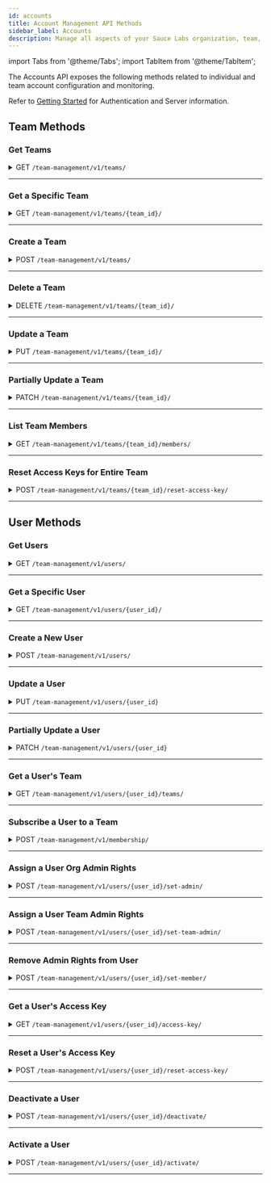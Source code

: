 ```yaml
---
id: accounts
title: Account Management API Methods
sidebar_label: Accounts
description: Manage all aspects of your Sauce Labs organization, team, and member accounts.
---
```


import Tabs from '@theme/Tabs';
import TabItem from '@theme/TabItem';

The Accounts API exposes the following methods related to individual and team account configuration and monitoring.

Refer to [Getting Started](/dev/api) for Authentication and Server information.

## Team Methods

### Get Teams

<details><summary><span className="api get">GET</span> <code>/team-management/v1/teams/</code></summary>
<p/>

Returns a team count and an array of all teams in the organization of the requesting account.

#### Parameters

<table id="table-api">
  <tbody>
    <tr>
     <td><code>name</code></td>
     <td><p><small>| QUERY | OPTIONAL | STRING |</small></p><p>Returns the set of teams that begin with the specified name value. For example, <code>name=sauce</code> would return all teams in the organization with names beginning with "sauce".</p></td>
    </tr>
  </tbody>
</table>

<Tabs
groupId="dc-url"
defaultValue="us"
values={[
{label: 'United States', value: 'us'},
{label: 'Europe', value: 'eu'},
]}>

<TabItem value="us">

```jsx title="cURL with jq Example"
curl -u "$SAUCE_USERNAME:$SAUCE_ACCESS_KEY" --location \
--request GET 'https://api.us-west-1.saucelabs.com/team-management/v1/teams' \
--header 'Content-Type: application/json' \
--data-raw '' | jq
```

</TabItem>

<TabItem value="eu">

```jsx title="Sample Request"
curl --location --request GET 'https://api.eu-central-1.saucelabs.com/team-management/v1/teams?name=sauce' \
--header 'Content-Type: application/json' \
--header 'Authorization: Basic $SAUCE_USERNAME:$SAUCE_ACCESS_KEY' \
--data-raw ''
```

</TabItem>
</Tabs>

#### Responses

<table id="table-api">
<tbody>
  <tr>
    <td><code>200</code></td>
    <td colSpan='2'>Success. Team info returned.</td>
  </tr>
</tbody>
<tbody>
  <tr>
    <td><code>404</code></td>
    <td colSpan='2'>Not found.</td>
  </tr>
</tbody>
</table>

```jsx title="Sample Response"
{
    "links": {...},
    "count": 1,
    "results": [
        {
            "id": "**************",
            "name": "Sauce-Docs",
            "settings": {
                "virtual_machines": 25,
                "real_devices": 0,
                "live_only": false
            },
            "group": {...},
            "is_default": false,
            "org_uuid": "**************",
            "user_count": 1
        }
    ]
}
```
</details>

---

### Get a Specific Team

<details><summary><span className="api get">GET</span> <code>/team-management/v1/teams/&#123;team_id&#125;/</code></summary>
<p/>

Returns the full profile of the specified team.

#### Parameters

<table id="table-api">
  <tbody>
    <tr>
     <td><code>id</code></td>
     <td><p><small>| PATH | REQUIRED | STRING |</small></p><p>The unique identifier of the team. You can look up the IDs of teams in your organization using the <a href="#get-teams">Get Teams</a> endpoint.</p></td>
    </tr>
  </tbody>
</table>


<Tabs
groupId="dc-url"
defaultValue="us"
values={[
{label: 'United States', value: 'us'},
{label: 'Europe', value: 'eu'},
]}>

<TabItem value="us">

```jsx title="Sample Request"
curl --location --request GET 'https://api.us-west-1.saucelabs.com/team-management/v1/teams/80d69d16ebdb4c018cc9d81ea911761a' \
--header 'Content-Type: application/json' \
--header 'Authorization: Basic $SAUCE_USERNAME:$SAUCE_ACCESS_KEY' \
```

</TabItem>

<TabItem value="eu">

```jsx title="Sample Request"
curl --location --request GET 'https://api.eu-central-1.saucelabs.com/team-management/v1/teams/80d69d16ebdb4c018cc9d81ea911761a' \
--header 'Content-Type: application/json' \
--header 'Authorization: Basic $SAUCE_USERNAME:$SAUCE_ACCESS_KEY' \
```

</TabItem>
</Tabs>

#### Responses

<table id="table-api">
<tbody>
  <tr>
    <td><code>200</code></td>
    <td colSpan='2'>Success. Team info returned.</td>
  </tr>
</tbody>
<tbody>
  <tr>
    <td><code>404</code></td>
    <td colSpan='2'>Not found.</td>
  </tr>
</tbody>
</table>

```jsx title="Sample Response"
{
    "id": "80d69d16ebdb4c018cc9d81ea911761a",
    "name": "Sauce-Docs",
    "organization": {
        "id": "**********",
        "name": "SLTC",
        "created_at": "2020-10-05T16:21:01.513495Z",
        "updated_at": "2020-11-09T23:46:47.752572Z",
        "total_vm_concurrency": 46,
        "settings": {...}
    },
    "group": {...},
    "created_at": "2020-12-30T17:09:12.473388Z",
    "updated_at": "2020-12-30T17:09:12.473415Z",
    "settings": {
        "virtual_machines": 25,
        "real_devices": 0,
        "live_only": false
    },
    "description": "Tech Content API Testing",
    "is_default": false,
    "links": {...}
}
```
</details>

---

### Create a Team

<details><summary><span className="api post">POST</span> <code>/team-management/v1/teams/</code></summary>
<p/>

Creates a new team under the organization of the requesting account.

#### Parameters

<table id="table-api">
  <tbody>
    <tr>
     <td><code>name</code></td>
     <td><p><small>| BODY | REQUIRED | STRING |</small></p><p>A name for the new team.</p></td>
    </tr>
  </tbody>
  <tbody>
    <tr>
     <td><code>organization</code></td>
     <td><p><small>| BODY | REQUIRED | STRING |</small></p><p>The unique ID of the organization under which the team is created. You can look up your organization ID using the [Get Teams(#get-teams)] endpoint.</p></td>
    </tr>
  </tbody>
  <tbody>
    <tr>
     <td><code>settings</code></td>
     <td><p><small>| BODY | REQUIRED | OBJECT |</small></p><p>The settings object specifies the concurrency allocations for the team within the organization. The available attributes are:
     <ul>
      <li><code>virtual_machines</code> - <small>INTEGER</small></li>
      <li><code>real_devices</code> - <small>INTEGER</small></li>
      <li><code>live_only</code> - <small>BOOLEAN</small> Defaults to <code>false</code>.</li>
    </ul>
    </p><p>The <code>settings</code> parameter is required, but you only need to include the applicable concurrency attribute(s) for the team.</p></td>
    </tr>
  </tbody>
  <tbody>
    <tr>
     <td><code>description</code></td>
     <td><p><small>| BODY | OPTIONAL | STRING |</small></p><p>A description to distinguish the team within the organization.</p></td>
    </tr>
  </tbody>
</table>

<Tabs
groupId="dc-url"
defaultValue="us"
values={[
{label: 'United States', value: 'us'},
{label: 'Europe', value: 'eu'},
]}>

<TabItem value="us">

```jsx title="cURL with jq Example"
curl -u "$SAUCE_USERNAME:$SAUCE_ACCESS_KEY" \
--location --request POST \
'https://api.us-west-1.saucelabs.com/team-management/v1/teams/' \
--header 'Content-Type: application/json' \
--data-raw '{
    "name": "A-Team",
    "settings": {
        "virtual_machines": "10"
    },
    "organization": "<org-id>",
    "description": "I love it when a plan comes together..."
}' | jq
```

</TabItem>
<TabItem value="eu">

```jsx title="Sample Request"
curl --location --request POST 'https://api.eu-central-1.saucelabs.com/team-management/v1/teams/' \
--header 'Content-Type: application/json' \
--header 'Authorization: Basic $SAUCE_USERNAME:$SAUCE_ACCESS_KEY' \
--data-raw '{
    "name": "A-Team",
    "settings": {
        "virtual_machines": "10"
    },
    "organization": "*********",
    "description": "Docs QA Team"
}
```

</TabItem>
</Tabs>

#### Responses

<table id="table-api">
<tbody>
  <tr>
    <td><code>201</code></td>
    <td colSpan='2'>Success. Team created.</td>
  </tr>
</tbody>
<tbody>
  <tr>
    <td><code>400</code></td>
    <td colSpan='2'>Bad request.</td>
  </tr>
</tbody>
</table>

```jsx title="Sample Response"
{
    "id": "9d3460738c28491a81d7ea16704a9edd",
    "name": "A-Team",
    "organization": {...}
    },
    "group": {...},
    "created_at": "2021-04-02T17:52:42.578095Z",
    "updated_at": "2021-04-02T17:52:42.578126Z",
    "settings": {
        "virtual_machines": 10,
        "real_devices": 0,
        "live_only": false
    },
    "description": "Docs QA Team",
    "is_default": false,
    "links": {...}
}
```
</details>

---

### Delete a Team

<details><summary><span className="api delete">DELETE</span> <code>/team-management/v1/teams/&#123;team_id&#125;/</code></summary>
<p/>

Deletes the specified team from the organization of the requesting account.

#### Parameters

<table id="table-api">
  <tbody>
    <tr>
     <td><code>team_id</code></td>
     <td><p><small>| PATH | REQUIRED | STRING |</small></p><p>The unique identifier of the team. You can look up the IDs of teams in your organization using the <a href="#get-teams">Get Teams</a> endpoint.</p></td>
    </tr>
  </tbody>
</table>

<Tabs
groupId="dc-url"
defaultValue="us"
values={[
{label: 'United States', value: 'us'},
{label: 'Europe', value: 'eu'},
]}>

<TabItem value="us">

```jsx title="Sample Request"
curl --location --request DELETE 'https://api.us-west-1.saucelabs.com/team-management/v1/teams/06a3981af2a643208847dfd8b7f32bce/' \
--header 'Content-Type: application/json' \
--header 'Authorization: Basic $SAUCE_USERNAME:$SAUCE_ACCESS_KEY' \
--data-raw ''
```

</TabItem>
<TabItem value="eu">

```jsx title="Sample Request"
curl --location --request DELETE 'https://api.eu-central-1.saucelabs.com/team-management/v1/teams/06a3981af2a643208847dfd8b7f32bce/' \
--header 'Content-Type: application/json' \
--header 'Authorization: Basic $SAUCE_USERNAME:$SAUCE_ACCESS_KEY' \
--data-raw ''
```

</TabItem>
</Tabs>

#### Responses

<table id="table-api">
<tbody>
  <tr>
    <td><code>204</code></td>
    <td colSpan='2'>Success. No content returned.</td>
  </tr>
</tbody>
<tbody>
  <tr>
    <td><code>404</code></td>
    <td colSpan='2'>Not found.</td>
  </tr>
</tbody>
</table>

</details>

---

### Update a Team

<details><summary><span className="api put">PUT</span> <code>/team-management/v1/teams/&#123;team_id&#125;/</code></summary>
<p/>

Replaces all values of the specified team with the new set of parameters passed in the request. To update only certain parameters, see [Partially Update Team](#partially-update-a-team).

#### Parameters

<table id="table-api">
  <tbody>
    <tr>
     <td><code>team_id</code></td>
     <td><p><small>| PATH | REQUIRED | STRING |</small></p><p>The unique identifier of the team. You can look up the IDs of teams in your organization using the <a href="#get-teams">Get Teams</a> endpoint.</p></td>
    </tr>
  </tbody>
  <tbody>
    <tr>
     <td><code>name</code></td>
     <td><p><small>| BODY | REQUIRED | STRING |</small></p><p>The name of the team as it will be after the update. Pass the current value to keep the name unchanged.</p></td>
    </tr>
  </tbody>
  <tbody>
    <tr>
     <td><code>settings</code></td>
     <td><p><small>| BODY | REQUIRED | OBJECT |</small></p><p>The updated concurrency allocations for the team. The available attributes are:
      <ul>
        <li><code>virtual_machines</code> - <small>INTEGER</small></li>
        <li><code>real_devices</code> - <small>INTEGER</small></li>
        <li><code>live_only</code> - <small>BOOLEAN</small> Defaults to <code>false</code>.</li>
      </ul>
      </p><p>The <code>settings</code> parameter is required, but you only need to include the applicable concurrency attribute(s) for the team.</p></td>
    </tr>
  </tbody>
  <tbody>
    <tr>
     <td><code>description</code></td>
     <td><p><small>| BODY | OPTIONAL | STRING |</small></p><p>A description to distinguish the team within the organization. If the previous team definition included a description, omitting the parameter in the update will delete it from the team record.</p></td>
    </tr>
  </tbody>
</table>


<Tabs
groupId="dc-url"
defaultValue="us"
values={[
{label: 'United States', value: 'us'},
{label: 'Europe', value: 'eu'},
]}>

<TabItem value="us">

```jsx title="Sample Request"
curl --location --request PUT 'https://api.us-west-1.saucelabs.com/team-management/v1/teams/' \
--header 'Content-Type: application/json' \
--header 'Authorization: Basic $SAUCE_USERNAME:$SAUCE_ACCESS_KEY' \
--data-raw '{
    "name": "Doc-Team",
    "settings": {
        "virtual_machines": "10"
    },
    "description": "Docs Team"
}
```

</TabItem>
<TabItem value="eu">

```jsx title="Sample Request"
curl --location --request PUT 'https://api.eu-central-1.saucelabs.com/team-management/v1/teams/' \
--header 'Content-Type: application/json' \
--header 'Authorization: Basic $SAUCE_USERNAME:$SAUCE_ACCESS_KEY' \
--data-raw '{
    "name": "Doc-Team",
    "settings": {
        "virtual_machines": "10"
    },
    "description": "Docs Team"
}
```

</TabItem>
</Tabs>

#### Responses

<table id="table-api">
<tbody>
  <tr>
    <td><code>201</code></td>
    <td colSpan='2'>Success. Team updated.</td>
  </tr>
</tbody>
<tbody>
  <tr>
    <td><code>400</code></td>
    <td colSpan='2'>Bad request.</td>
  </tr>
</tbody>
<tbody>
  <tr>
    <td><code>404</code></td>
    <td colSpan='2'>Not found.</td>
  </tr>
</tbody>
</table>

```jsx title="Sample Response" {3,10,14}
{
    "id": "b3de7078b79841b59d2e54127269afe3",
    "name": "Doc-Team",
    "organization": {...}
    },
    "group": {...},
    "created_at": "2020-10-05T17:13:56.580592Z",
    "updated_at": "2021-04-05T13:49:22.107825Z",
    "settings": {
        "virtual_machines": 10,
        "real_devices": 0,
        "live_only": true
    },
    "description": "Docs Team",
    "is_default": false,
    "links": {...}
}
```
</details>

---

### Partially Update a Team

<details><summary><span className="api patch">PATCH</span> <code>/team-management/v1/teams/&#123;team_id&#125;/</code></summary>
<p/>

Updates one or more individual editable parameters (such as the concurrency allocation) of the specified team without requiring a full profile update.

#### Parameters

<table id="table-api">
  <tbody>
    <tr>
     <td><code>team_id</code></td>
     <td><p><small>| PATH | REQUIRED | STRING |</small></p><p>The unique identifier of the team. You can look up the ID of teams in your organization using the <a href="#get-teams">Get Teams</a> endpoint.</p></td>
    </tr>
  </tbody>
  <tbody>
    <tr>
     <td><code>name</code></td>
     <td><p><small>| BODY | OPTIONAL | STRING |</small></p><p>An updated name for the team.</p></td>
    </tr>
  </tbody>
  <tbody>
    <tr>
      <td><code>settings</code></td>
      <td><p><small>| BODY | OPTIONAL | OBJECT |</small></p><p>The updated concurrency allocations for the team. The available attributes are:
        <ul>
          <li><code>virtual_machines</code> - <small>INTEGER</small></li>
          <li><code>real_devices</code> - <small>INTEGER</small></li>
          <li><code>live_only</code> - <small>BOOLEAN</small> Defaults to <code>false</code>.</li>
        </ul></p>
      </td>
    </tr>
  </tbody>
  <tbody>
    <tr>
     <td><code>description</code></td>
     <td><p><small>| BODY | OPTIONAL | STRING |</small></p><p>An updated description.</p></td>
    </tr>
  </tbody>
</table>

<Tabs
groupId="dc-url"
defaultValue="us"
values={[
{label: 'United States', value: 'us'},
{label: 'Europe', value: 'eu'},
]}>

<TabItem value="us">

```jsx title="Sample Request"
curl --location --request PATCH 'https://api.us-west-1.saucelabs.com/team-management/v1/teams/' \
--header 'Content-Type: application/json' \
--header 'Authorization: Basic $SAUCE_USERNAME:$SAUCE_ACCESS_KEY' \
--data-raw '{
    "settings": {
        "virtual_machines": "25"
    }
}
```

</TabItem>

<TabItem value="eu">

```jsx title="Sample Request"
curl --location --request PATCH 'https://api.eu-central-1.saucelabs.com/team-management/v1/teams/' \
--header 'Content-Type: application/json' \
--header 'Authorization: Basic $SAUCE_USERNAME:$SAUCE_ACCESS_KEY' \
--data-raw '{
    "settings": {
        "virtual_machines": "25"
    }
}
```

</TabItem>
</Tabs>


#### Responses

<table id="table-api">
<tbody>
  <tr>
    <td><code>200</code></td>
    <td colSpan='2'>Success. Team updated.</td>
  </tr>
</tbody>
<tbody>
  <tr>
    <td><code>400</code></td>
    <td colSpan='2'>Bad request.</td>
  </tr>
</tbody>
<tbody>
  <tr>
    <td><code>404</code></td>
    <td colSpan='2'>Not found.</td>
  </tr>
</tbody>
</table>

```jsx {9} title="Sample Response"
{
    "id": "b3de7078b79841b59d2e54127269afe3",
    "name": "Doc-Team",
    "organization": {...},
    "group": {...},
    "created_at": "2020-10-05T17:13:56.580592Z",
    "updated_at": "2021-04-05T13:49:22.107825Z",
    "settings": {
        "virtual_machines": 25,
        "real_devices": 0,
        "live_only": true
    },
    "description": "Docs Team",
    "is_default": false,
    "links": {...}
}
```
</details>

---

### List Team Members

<details><summary><span className="api get">GET</span> <code>/team-management/v1/teams/&#123;team_id&#125;/members/</code></summary>
<p/>

Returns the number of members in the specified team and lists each member.

#### Parameters

<table id="table-api">
  <tbody>
    <tr>
     <td><code>team_id</code></td>
     <td><p><small>| PATH | REQUIRED | STRING |</small></p><p>Identifies the team for which you are requesting the list of members.</p></td>
    </tr>
  </tbody>
</table>

<Tabs
groupId="dc-url"
defaultValue="us"
values={[
{label: 'United States', value: 'us'},
{label: 'Europe', value: 'eu'},
]}>

<TabItem value="us">

```jsx title="Sample Request"
curl --location --request GET 'https://api.us-west-1.saucelabs.com/team-management/v1/teams/b3de7078b79841b59d2e54127269afe3/members' \
--header 'Content-Type: application/json' \
--header 'Authorization: Basic $SAUCE_USERNAME:$SAUCE_ACCESS_KEY' \
--data-raw ''
```

</TabItem>
<TabItem value="eu">

```jsx title="Sample Request"
curl --location --request GET 'https://api.eu-central-1.saucelabs.com/team-management/v1/teams/b3de7078b79841b59d2e54127269afe3/members' \
--header 'Content-Type: application/json' \
--header 'Authorization: Basic $SAUCE_USERNAME:$SAUCE_ACCESS_KEY' \
--data-raw ''
```

</TabItem>
</Tabs>

#### Responses

<table id="table-api">
<tbody>
  <tr>
    <td><code>200</code></td>
    <td colSpan='2'>Success. Team info returned.</td>
  </tr>
</tbody>
<tbody>
  <tr>
    <td><code>404</code></td>
    <td colSpan='2'>Not found.</td>
  </tr>
</tbody>
</table>

```jsx title="Sample Response"
{
    "links": {...},
    "count": 0,
    "results": []
}
```
</details>

---

### Reset Access Keys for Entire Team

<details><summary><span className="api post">POST</span> <code>/team-management/v1/teams/&#123;team_id&#125;/reset-access-key/</code></summary>
<p/>

Globally regenerates new access key values for every member of the specified team.

:::warning
Regenerating an access key invalidates the previous value and any tests containing the prior value will fail, so make sure you edit any tests and credential environment variables with the new value.
:::

#### Parameters

<table id="table-api">
  <tbody>
    <tr>
     <td><code>team_id</code></td>
     <td><p><small>| PATH | REQUIRED | STRING |</small></p><p>Identifies the team for which you are resetting member access keys.</p></td>
    </tr>
  </tbody>
</table>

<Tabs
groupId="dc-url"
defaultValue="us"
values={[
{label: 'United States', value: 'us'},
{label: 'Europe', value: 'eu'},
]}>

<TabItem value="us">

```jsx title="Sample Request"
curl --location --request POST 'https://api.us-west-1.saucelabs.com/team-management/v1/teams/b3de7078b79841b59d2e54127269afe3/reset-access-key' \
--header 'Content-Type: application/json' \
--header 'Authorization: Basic $SAUCE_USERNAME:$SAUCE_ACCESS_KEY' \
--data-raw ''
```

</TabItem>
<TabItem value="eu">

```jsx title="Sample Request"
curl --location --request POST 'https://api.eu-central-1.saucelabs.com/team-management/v1/teams/b3de7078b79841b59d2e54127269afe3/reset-access-key' \
--header 'Content-Type: application/json' \
--header 'Authorization: Basic $SAUCE_USERNAME:$SAUCE_ACCESS_KEY' \
--data-raw ''
```

</TabItem>
</Tabs>

#### Responses

<table id="table-api">
<tbody>
  <tr>
    <td><code>200</code></td>
    <td colSpan='2'>Success. All access keys reset.</td>
  </tr>
</tbody>
<tbody>
  <tr>
    <td><code>404</code></td>
    <td colSpan='2'>Not found.</td>
  </tr>
</tbody>
</table>

```jsx title="Sample Response"
[]
```
</details>

---

## User Methods

### Get Users

<details><summary><span className="api get">GET</span> <code>/team-management/v1/users/</code></summary>
<p/>

Returns a count total and array of of all users in the organization of the requesting account.

#### Parameters

<table id="table-api">
  <tbody>
    <tr>
     <td><code>username</code></td>
     <td><p><small>| QUERY | OPTIONAL | STRING |</small></p><p>Limits the results to usernames that begin with the specified value. For example, <code>username=an</code> would return all users in the organization with usernames beginning with "an".</p></td>
    </tr>
  </tbody>
  <tbody>
    <tr>
     <td><code>teams</code></td>
     <td><p><small>| QUERY | OPTIONAL | STRING |</small></p><p>Limit results to users who belong to the specified team_ids. Specify multiple teams as comma-separated values.</p></td>
    </tr>
  </tbody>
  <tbody>
    <tr>
     <td><code>team-name</code></td>
     <td><p><small>| QUERY | OPTIONAL | STRING |</small></p><p>Limit results to users who belong to the specified team names. Specify multiple teams as comma-separated values.</p></td>
    </tr>
  </tbody>
  <tbody>
    <tr>
     <td><code>roles</code></td>
     <td><p><small>| QUERY | OPTIONAL | INTEGER |</small></p><p>Limit results to users who are assigned certain roles. Valid values are:
       <ul>
         <li><code>1</code> - Organaization Admin</li>
         <li><code>4</code> - Team Admin</li>
         <li><code>3</code> - Member</li>
       </ul></p><p>Specify multiple roles as comma-separated values.</p></td>
    </tr>
  </tbody>
  <tbody>
    <tr>
     <td><code>phrase</code></td>
     <td><p><small>| QUERY | OPTIONAL | STRING |</small></p><p>Limit results to users whose first name, last name, or email address begins with the specified value.</p></td>
    </tr>
  </tbody>
  <tbody>
    <tr>
     <td><code>status</code></td>
     <td><p><small>| QUERY | OPTIONAL | STRING |</small></p><p>Limit results to users of the specifid status. Valid values are:
       <ul>
         <li><code>active</code></li>
         <li><code>pending</code></li>
         <li><code>inactive</code></li>
       </ul></p></td>
    </tr>
  </tbody>
  <tbody>
    <tr>
     <td><code>limit</code></td>
     <td><p><small>| QUERY | OPTIONAL | INTEGER MAX=100 |</small></p><p>Limit results to a maximum number per page. Default value is <code>20</code>.</p></td>
    </tr>
  </tbody>
  <tbody>
    <tr>
     <td><code>offset</code></td>
     <td><p><small>| QUERY | OPTIONAL | INTEGER |</small></p><p>The starting record number from which to return results.</p></td>
    </tr>
  </tbody>
</table>

<Tabs
groupId="dc-url"
defaultValue="us"
values={[
{label: 'United States', value: 'us'},
{label: 'Europe', value: 'eu'},
]}>

<TabItem value="us">

```jsx title="Sample Request"
curl --location --request GET 'https://api.us-west-1.saucelabs.com/team-management/v1/users?roles=3&limit=30' \
--header 'Content-Type: application/json' \
--header 'Authorization: Basic *******************' \
--data-raw ''
```

</TabItem>
<TabItem value="eu">

```jsx title="Sample Request"
curl --location --request GET 'https://api.eu-central-1.saucelabs.com/team-management/v1/users?roles=3&limit=30' \
--header 'Content-Type: application/json' \
--header 'Authorization: Basic *******************' \
--data-raw ''
```

</TabItem>
</Tabs>

#### Responses

<table id="table-api">
<tbody>
  <tr>
    <td><code>200</code></td>
    <td colSpan='2'>Success. Team info returned.</td>
  </tr>
</tbody>
<tbody>
  <tr>
    <td><code>404</code></td>
    <td colSpan='2'>Not found.</td>
  </tr>
</tbody>
</table>

```jsx title="Sample Response"
{
    "links": {...},
    "count": 1,
    "results": [
        {
            "id": "80d69d16ebdb4c018cc9d81ea911761a",
            "name": "Sauce-Docs",
            "settings": {...},
            "group": {...},
            "is_default": false,
            "org_uuid": "******************",
            "user_count": 1
        }
    ]
}
```
</details>

---

### Get a Specific User

<details><summary><span className="api get">GET</span> <code>/team-management/v1/users/&#123;user_id&#125;/</code></summary>
<p/>

Returns the full profile of the specified user.

#### Parameters

<table id="table-api">
  <tbody>
    <tr>
     <td><code>user_id</code></td>
     <td><p><small>| PATH | REQUIRED | STRING |</small></p><p>The user's unique identifier. You can look up the IDs of users in your organization using the <a href="#get-users">Get Users</a> endpoint.</p></td>
    </tr>
  </tbody>
</table>

<Tabs
groupId="dc-url"
defaultValue="us"
values={[
{label: 'United States', value: 'us'},
{label: 'Europe', value: 'eu'},
]}>

<TabItem value="us">

```jsx title="Sample Request"
curl --location --request GET 'https://api.us-west-1.saucelabs.com/team-management/v1/users/e5be7513ba224f6f9463c209cb4c5d83' \
--header 'Content-Type: application/json' \
--header 'Authorization: Basic $SAUCE_USERNAME:$SAUCE_ACCESS_KEY' \
```

</TabItem>
<TabItem value="eu">

```jsx title="Sample Request"
curl --location --request GET 'https://api.eu-central-1.saucelabs.com/team-management/v1/users/e5be7513ba224f6f9463c209cb4c5d83' \
--header 'Content-Type: application/json' \
--header 'Authorization: Basic $SAUCE_USERNAME:$SAUCE_ACCESS_KEY' \
```

</TabItem>
</Tabs>

#### Responses

<table id="table-api">
<tbody>
  <tr>
    <td><code>200</code></td>
    <td colSpan='2'>Success. Team info returned.</td>
  </tr>
</tbody>
<tbody>
  <tr>
    <td><code>404</code></td>
    <td colSpan='2'>Not found.</td>
  </tr>
</tbody>
</table>

```jsx title="Sample Response"
{
    "id": "e5be7513ba224f6f9463c209cb4c5d83",
    "username": "jim.smith",
    "email": "jsmith@saucelabs.com",
    "first_name": "Jim",
    "last_name": "Smith",
    "is_active": true,
    "created_at": "2020-10-05T16:21:06.021260Z",
    "updated_at": "2020-12-30T17:28:35.969274Z",
    "teams": [...],
    "roles": [...],
    "is_staff": true,
    "is_superuser": false,
    "user_type": "admin",
    "groups": [],
    "organization": {...},
    "is_organization_admin": true,
    "is_team_admin": false
}
```
</details>

---

### Create a New User

<details><summary><span className="api post">POST</span> <code>/team-management/v1/users/</code></summary>
<p/>

Creates a new user in the Sauce Labs platform.

#### Parameters

<table id="table-api">
  <tbody>
    <tr>
     <td><code>first_name</code></td>
     <td><p><small>| BODY | REQUIRED | STRING |</small></p><p>The new user's first name.</p></td>
    </tr>
  </tbody>
  <tbody>
    <tr>
     <td><code>last_name</code></td>
     <td><p><small>| BODY | REQUIRED | STRING |</small></p><p>The new user's last name.</p></td>
    </tr>
  </tbody>
  <tbody>
    <tr>
     <td><code>email</code></td>
     <td><p><small>| BODY | REQUIRED | STRING |</small></p><p>The user's contact email address.</p></td>
    </tr>
  </tbody>
  <tbody>
    <tr>
     <td><code>username</code></td>
     <td><p><small>| BODY | REQUIRED | STRING |</small></p><p>A login username for the new user.</p></td>
    </tr>
  </tbody>
  <tbody>
    <tr>
      <td><code>password</code></td>
      <td><p><small>| BODY | REQUIRED | STRING |</small></p><p>A login password for the new user. The password requirements are: </p><p>
      <ul>
        <li>1 lowercase letter</li>
        <li>1 uppercase letter</li>
        <li>1 digit</li>
        <li>1 special character</li>
        <li>8 characters minimum</li>
        <li>No blank spaces</li>
      </ul></p></td>
    </tr>
  </tbody>
  <tbody>
    <tr>
     <td><code>organization</code></td>
     <td><p><small>| BODY | REQUIRED | STRING |</small></p><p>The identifier of the organization to create the user's account. You can look up organization IDs by calling <code>GET https://api.saucelabs.com/v1/organizations</code></p></td>
    </tr>
  </tbody>
  <tbody>
    <tr>
     <td><code>role</code></td>
     <td><p><small>| BODY | REQUIRED | INTEGER |</small></p><p>Tnew user's permission role. Valid values are:
       <ul>
         <li><code>1</code> - Organaization Admin</li>
         <li><code>4</code> - Team Admin</li>
         <li><code>3</code> - Member</li>
       </ul></p></td>
    </tr>
  </tbody>
  <tbody>
    <tr>
     <td><code>team</code></td>
     <td><p><small>| BODY | OPTIONAL | STRING |</small></p><p>The identifier of the team of which the new user is a member. You can look up team IDs using the <a href="#get-teams">Get Teams</a> endpoint.</p></td>
    </tr>
  </tbody>
</table>


<Tabs
groupId="dc-url"
defaultValue="us"
values={[
{label: 'United States', value: 'us'},
{label: 'Europe', value: 'eu'},
]}>

<TabItem value="us">

```jsx title="Sample Request"
curl --location --request POST 'https://api.us-west-1.saucelabs.com/team-management/v1/users/' \
--header 'Content-Type: application/json' \
--header 'Authorization: Basic $SAUCE_USERNAME:$SAUCE_ACCESS_KEY' \
--data-raw '{
    "first_name": "Jim",
    "last_name": "Smith",
    "email": "jsmith@icloud.com",
    "username": "jsmith",
    "password": "$m1th*RULES",
    "role": 4,
    "team": "b3de7078b79841b59d2e54127269afe3"
}'
```

</TabItem>
<TabItem value="eu">

```jsx title="Sample Request"
curl --location --request POST 'https://api.eu-central-1.saucelabs.com/team-management/v1/users/' \
--header 'Content-Type: application/json' \
--header 'Authorization: Basic $SAUCE_USERNAME:$SAUCE_ACCESS_KEY' \
--data-raw '{
    "first_name": "Jim",
    "last_name": "Smith",
    "email": "jsmith@icloud.com",
    "username": "jsmith",
    "password": "$m1th*RULES",
    "role": 4,
    "team": "b3de7078b79841b59d2e54127269afe3"
}'
```

</TabItem>
</Tabs>

#### Responses

<table id="table-api">
<tbody>
  <tr>
    <td><code>201</code></td>
    <td colSpan='2'>Success. User created.</td>
  </tr>
</tbody>
<tbody>
  <tr>
    <td><code>401</code></td>
    <td colSpan='2'>Unauthorized.</td>
  </tr>
</tbody>
<tbody>
  <tr>
    <td><code>400</code></td>
    <td colSpan='2'>Bad input.</td>
  </tr>
</tbody>
<tbody>
  <tr>
    <td><code>404</code></td>
    <td colSpan='2'>Not found.</td>
  </tr>
</tbody>
</table>

```jsx title="Sample Response"
{
    "id": "631dfdc7c20f499e9f9de19680543c35",
    "username": "jsmith",
    "email": "jsmith@icloud.com",
    "first_name": "Jim",
    "last_name": "Smith",
    "is_active": true,
    "created_at": "2021-04-06T16:35:02.047237Z",
    "updated_at": "2021-04-06T16:35:02.713149Z",
    "teams": [
        {
            "id": "b3de7078b79841b59d2e54127269afe3",
            "name": "Doc-Team",
            "settings": {
                "virtual_machines": 100,
                "real_devices": 0,
                "live_only": true
            },
            "group": {...},
            "is_default": false,
            "org_uuid": "bed0a8a559404117b3d10d3bfff4c8ab"
        }
    ],
    "roles": [
        {
            "name": "team admin",
            "role": 4
        }
    ],
    "is_staff": false,
    "is_superuser": false,
    "user_type": "subaccount",
    "groups": [...],
    "organization": {...},
    "is_organization_admin": false,
    "is_team_admin": true
}
```
</details>

---

### Update a User

<details><summary><span className="api put">PUT</span> <code>/team-management/v1/users/&#123;user_id&#125;</code></summary>
<p/>

Replaces all values of the specified user profile with the new set of parameters passed in the request. To update only certain parameters, see [Partially Update a User](#partially-update-a-user).

#### Parameters

<table id="table-api">
  <tbody>
    <tr>
     <td><code>user_id</code></td>
     <td><p><small>| PATH | REQUIRED | STRING |</small></p><p>The unique identifier of the user. You can look up a user's ID using the <a href="#get-users">Get Users</a> endpoint.</p></td>
    </tr>
  </tbody>
  <tbody>
    <tr>
     <td><code>first_name</code></td>
     <td><p><small>| BODY | REQUIRED | STRING |</small></p><p>The user's first name.</p></td>
    </tr>
  </tbody>
  <tbody>
    <tr>
     <td><code>last_name</code></td>
     <td><p><small>| BODY | REQUIRED | STRING |</small></p><p>The user's last name.</p></td>
    </tr>
  </tbody>
  <tbody>
    <tr>
     <td><code>email</code></td>
     <td><p><small>| BODY | REQUIRED | STRING |</small></p><p>The user's contact email address.</p></td>
    </tr>
  </tbody>
  <tbody>
    <tr>
      <td><code>password</code></td>
      <td><p><small>| BODY | REQUIRED | STRING |</small></p><p>A login password for the new user. The password requirements are: </p><p>
      <ul>
        <li>1 lowercase letter</li>
        <li>1 uppercase letter</li>
        <li>1 digit</li>
        <li>1 special character</li>
        <li>8 characters minimum</li>
        <li>No blank spaces</li>
      </ul></p></td>
    </tr>
  </tbody>
  <tbody>
    <tr>
     <td><code>verify_password</code></td>
     <td><p><small>| BODY | REQUIRED | STRING |</small></p><p>A confirmation of the password. This value must match the <code>password</code> value in the request.</p></td>
    </tr>
  </tbody>
</table>

<Tabs
groupId="dc-url"
defaultValue="us"
values={[
{label: 'United States', value: 'us'},
{label: 'Europe', value: 'eu'},
]}>

<TabItem value="us">

```jsx title="cURL with jq Example"
curl -u "$SAUCE_USERNAME:$SAUCE_ACCESS_KEY" --location \
--request PUT 'https://api.us-west-1.saucelabs.com/team-management/v1/users/<user-id>/' \
--header 'Content-Type: application/json' \
--data-raw '{
    "first_name": "Hannibal",
    "last_name": "Smith",
    "email": "jsmith@icloud.com",
    "password": "$m1th*RULEStheworld",
    "verify_password": "$m1th*RULEStheworld"
}' | jq
```

</TabItem>
<TabItem value="eu">

```jsx title="Sample Request"
curl -u "$SAUCE_USERNAME:$SAUCE_ACCESS_KEY" --location \
--request PUT 'https://api.eu-central-1.saucelabs.com/team-management/v1/users/<user-id>/' \
--header 'Content-Type: application/json' \
--data-raw '{
    "first_name": "Hannibal",
    "last_name": "Smith",
    "email": "jsmith@icloud.com",
    "password": "$m1th*RULEStheworld",
    "verify_password": "$m1th*RULEStheworld"
}' | jq
```

</TabItem>
</Tabs>

#### Responses

<table id="table-api">
<tbody>
  <tr>
    <td><code>200</code></td>
    <td colSpan='2'>Success. User updated.</td>
  </tr>
</tbody>
<tbody>
  <tr>
    <td><code>401</code></td>
    <td colSpan='2'>Unauthorized.</td>
  </tr>
</tbody>
<tbody>
  <tr>
    <td><code>400</code></td>
    <td colSpan='2'>Bad request.</td>
  </tr>
</tbody>
<tbody>
  <tr>
    <td><code>404</code></td>
    <td colSpan='2'>Not found.</td>
  </tr>
</tbody>
</table>

```jsx title="Sample Failed Response"
{
  "status_code": 400,
  "non_field_errors": [
        "Passwords need to match"
    ]
}
```
</details>

---

### Partially Update a User

<details><summary><span className="api patch">PATCH</span> <code>/team-management/v1/users/&#123;user_id&#125;</code></summary>
<p/>

Allows you to update individual user values without replacing the entire profile.

#### Parameters

<table id="table-api">
  <tbody>
    <tr>
     <td><code>user_id</code></td>
     <td><p><small>| PATH | REQUIRED | STRING |</small></p><p>The unique identifier of the user to update. You can look up a user's ID using the <a href="#get-users">Get Users</a> endpoint.</p></td>
    </tr>
  </tbody>
  <tbody>
    <tr>
     <td><code>first_name</code></td>
     <td><p><small>| BODY | OPTIONAL | STRING |</small></p><p>The user's first name.</p></td>
    </tr>
  </tbody>
  <tbody>
    <tr>
     <td><code>last_name</code></td>
     <td><p><small>| BODY | OPTIONAL | STRING |</small></p><p>The user's last name.</p></td>
    </tr>
  </tbody>
  <tbody>
    <tr>
     <td><code>email</code></td>
     <td><p><small>| BODY | OPTIONAL | STRING |</small></p><p>The user's contact email address.</p></td>
    </tr>
  </tbody>
  <tbody>
    <tr>
      <td><code>password</code></td>
      <td><p><small>| BODY | OPTIONAL | STRING |</small></p><p>A login password for the new user. The password requirements are: </p><p>
      <ul>
        <li>1 lowercase letter</li>
        <li>1 uppercase letter</li>
        <li>1 digit</li>
        <li>1 special character</li>
        <li>8 characters minimum</li>
        <li>No blank spaces</li>
      </ul></p></td>
    </tr>
  </tbody>
  <tbody>
    <tr>
     <td><code>verify_password</code></td>
     <td><p><small>| BODY | OPTIONAL | STRING |</small></p><p>A confirmation of the password. If the <code>password</code> parameter is included in the call, this parameter is required and the values for both must match.</p></td>
    </tr>
  </tbody>
</table>

<Tabs
groupId="dc-url"
defaultValue="us"
values={[
{label: 'United States', value: 'us'},
{label: 'Europe', value: 'eu'},
]}>

<TabItem value="us">

```jsx title="Sample Request"
curl --location --request PUT 'https://api.us-west-1.saucelabs.com/team-management/v1/users/e5be7513ba224f6f9463c209cb4c5d83/' \
--header 'Content-Type: application/json' \
--header 'Authorization: Basic $SAUCE_USERNAME:$SAUCE_ACCESS_KEY=' \
--data-raw '{
    "first_name": "Jimmy"
}'
```

</TabItem>
<TabItem value="eu">

```jsx title="Sample Request"
curl --location --request PUT 'https://api.eu-central-1.saucelabs.com/team-management/v1/users/e5be7513ba224f6f9463c209cb4c5d83/' \
--header 'Content-Type: application/json' \
--header 'Authorization: Basic $SAUCE_USERNAME:$SAUCE_ACCESS_KEY=' \
--data-raw '{
"first_name": "Jimmy"
}''
```

</TabItem>
</Tabs>

#### Responses

<table id="table-api">
<tbody>
  <tr>
    <td><code>200</code></td>
    <td colSpan='2'>Success. User updated.</td>
  </tr>
</tbody>
<tbody>
  <tr>
    <td><code>401</code></td>
    <td colSpan='2'>Unauthorized.</td>
  </tr>
</tbody>
<tbody>
  <tr>
    <td><code>400</code></td>
    <td colSpan='2'>Bad request.</td>
  </tr>
</tbody>
<tbody>
  <tr>
    <td><code>404</code></td>
    <td colSpan='2'>Not found.</td>
  </tr>
</tbody>
</table>

```jsx title="Sample Failed Response"
{
    "id": "e5be7513ba224f6f9463c209cb4c5d83",
    "username": "jsmith",
    "email": "jsmith@icloud.com.com",
    "first_name": "Jimmy",
    "last_name": "Smith",
    "is_active": true,
    "created_at": "2020-10-05T16:21:06.021260Z",
    "updated_at": "2021-04-09T14:22:43.884794Z",
    "teams": [...],
    "roles": [...],
    "organization": {...}
    },
    "is_organization_admin": true,
    "is_team_admin": false
}
```
</details>

---

### Get a User's Team

<details><summary><span className="api get">GET</span> <code>/team-management/v1/users/&#123;user_id&#125;/teams/</code></summary>
<p/>

Returns the number of teams a user belongs to and provides information about each team, including whether it is the default and its concurrency settings.

:::note
At this time, users may only belong to a maximum of one team.
:::

#### Parameters

<table id="table-api">
  <tbody>
    <tr>
     <td><code>user_id</code></td>
     <td><p><small>| PATH | REQUIRED | STRING |</small></p><p>The unique identifier of the user. You can look up a user's ID using the <a href="#get-users">Get Users</a> endpoint.</p></td>
    </tr>
  </tbody>
</table>

<Tabs
groupId="dc-url"
defaultValue="us"
values={[
{label: 'United States', value: 'us'},
{label: 'Europe', value: 'eu'},
]}>

<TabItem value="us">

```jsx title="Sample Request"
curl --location --request GET 'https://api.us-west-1.saucelabs.com/team-management/v1/users/e5be7513ba224f6f9463c209cb4c5d83/teams/' \
--header 'Content-Type: application/json' \
--header 'Authorization: Basic $SAUCE_USERNAME:$SAUCE_ACCESS_KEY' \
```

</TabItem>
<TabItem value="eu">

```jsx title="Sample Request"
curl --location --request GET 'https://api.eu-central-1.saucelabs.com/team-management/v1/users/e5be7513ba224f6f9463c209cb4c5d83/teams/' \
--header 'Content-Type: application/json' \
--header 'Authorization: Basic $SAUCE_USERNAME:$SAUCE_ACCESS_KEY' \
```

</TabItem>
</Tabs>

#### Responses

<table id="table-api">
<tbody>
  <tr>
    <td><code>200</code></td>
    <td colSpan='2'>Success. </td>
  </tr>
</tbody>
<tbody>
  <tr>
    <td><code>404</code></td>
    <td colSpan='2'>Not found.</td>
  </tr>
</tbody>
</table>

```jsx title="Sample Response"
{
    "links": {...},
    "count": 1,
    "results": [
        {
            "id": "************",
            "name": "Sauce-Docs",
            "settings": {
                "virtual_machines": 25,
                "real_devices": 0,
                "live_only": false
            },
            "group": {},
            "is_default": false,
            "org_uuid": "************"
        }
    ]
}
```
</details>

---

### Subscribe a User to a Team

<details><summary><span className="api post">POST</span> <code>/team-management/v1/membership/</code></summary>
<p/>

Set a user's team affiliation. Users are limited to one team affiliation, so if the user is already a member of a different team, this call will remove them from that team. Also, By default, the user will not have team-admin privileges, even if they did on a prior team.

#### Parameters

<table id="table-api">
  <tbody>
    <tr>
     <td><code>user</code></td>
     <td><p><small>| PATH | REQUIRED | STRING |</small></p><p>The unique identifier of the Sauce Labs user to be added to the team.You can look up the ID of a user in your organization using the <a href="#get-users">Get Users</a> endpoint.</p></td>
    </tr>
  </tbody>
  <tbody>
    <tr>
     <td><code>team</code></td>
     <td><p><small>| PATH | REQUIRED | STRING |</small></p><p>The identifier of the team to which the user will be added. You can look up the ID of a team in your organization using the <a href="#get-teams">Get Teams</a> endpoint.</p></td>
    </tr>
  </tbody>
</table>

<Tabs
groupId="dc-url"
defaultValue="us"
values={[
{label: 'United States', value: 'us'},
{label: 'Europe', value: 'eu'},
]}>

<TabItem value="us">

```jsx title="Sample Request"
curl --location --request POST 'https://api.us-west-1.saucelabs.com/team-management/v1/users/membership/' \
--header 'Content-Type: application/json' \
--header 'Authorization: Basic $SAUCE_USERNAME:$SAUCE_ACCESS_KEY' \
--data-raw '{
    "user": "e5be7513ba224f6f9463c209cb4c5d83",
    "team": "80d69d16ebdb4c018cc9d81ea911761a"
}'
```

</TabItem>
<TabItem value="eu">

```jsx title="Sample Request"
curl --location --request POST 'https://api.eu-central-1.saucelabs.com/team-management/v1/users/membership/' \
--header 'Content-Type: application/json' \
--header 'Authorization: Basic $SAUCE_USERNAME:$SAUCE_ACCESS_KEY' \
--data-raw '{
    "user": "e5be7513ba224f6f9463c209cb4c5d83",
    "team": "80d69d16ebdb4c018cc9d81ea911761a"
}'
```

</TabItem>
</Tabs>

#### Responses

<table id="table-api">
<tbody>
  <tr>
    <td><code>200</code></td>
    <td colSpan='2'>Success. User assigned Org Admin role.</td>
  </tr>
</tbody>
<tbody>
  <tr>
    <td><code>400</code></td>
    <td colSpan='2'>Bad Request.</td>
  </tr>
</tbody>
<tbody>
  <tr>
    <td><code>404</code></td>
    <td colSpan='2'>Not found.</td>
  </tr>
</tbody>
</table>

```jsx title="Sample Response"
{
    "id": 28099,
    "user": {
        "id": "e5be7513ba224f6f9463c209cb4c5d83",
        "username": "nancy.sweeney",
        "email": "nancy.sweeney@saucelabs.com",
        "first_name": "Casey",
        "last_name": "Sweeney",
        "is_active": true,
        "created_at": "2020-10-05T16:21:06.021260Z",
        "updated_at": "2021-04-09T14:22:43.884794Z",
        "teams": [
            {
                "id": "80d69d16ebdb4c018cc9d81ea911761a",
                "name": "Sauce-Docs",
                "settings": {
                    "virtual_machines": 25,
                    "real_devices": 0,
                    "live_only": false
                },
                "group": {},
                "is_default": false,
                "org_uuid": "***********"
            }
        ],
        "roles": [...],
        "is_staff": true,
        "is_superuser": false,
        "user_type": "admin",
        "groups": [],
        "organization": {...},
    "team": {
        "id": "80d69d16ebdb4c018cc9d81ea911761a",
        "name": "Sauce-Docs",
        "organization": {...},
        "group": {...},
        "created_at": "2020-12-30T17:09:12.473388Z",
        "updated_at": "2020-12-30T17:09:12.473415Z",
        "settings": {...},
        "description": "Tech Content API Testing",
        "is_default": false,
        "links": {}
    },
    "created_at": "2020-12-30T17:21:52.344918Z",
    "updated_at": "2020-12-30T17:21:52.344961Z"
}
```
</details>

---

### Assign a User Org Admin Rights

<details><summary><span className="api post">POST</span> <code>/team-management/v1/users/&#123;user_id&#125;/set-admin/</code></summary>
<p/>

Assigns administrator rights to the user within their organization. Organization Admins automatically have Team Admin rights in all the teams in the Organization.

#### Parameters

<table id="table-api">
  <tbody>
    <tr>
     <td><code>user_id</code></td>
     <td><p><small>| PATH | REQUIRED | STRING |</small></p><p>The unique identifier of the user. You can look up a user's ID using the <a href="#get-users">Get Users</a> endpoint.</p></td>
    </tr>
  </tbody>
</table>

<Tabs
groupId="dc-url"
defaultValue="us"
values={[
{label: 'United States', value: 'us'},
{label: 'Europe', value: 'eu'},
]}>

<TabItem value="us">

```jsx title="Sample Request"
curl --location --request POST 'https://api.us-west-1.saucelabs.com/team-management/v1/users/e5be7513ba224f6f9463c209cb4c5d83/set-admin/' \
--header 'Content-Type: application/json' \
--header 'Authorization: Basic $SAUCE_USERNAME:$SAUCE_ACCESS_KEY' \
```

</TabItem>
<TabItem value="eu">

```jsx title="Sample Request"
curl --location --request POST 'https://api.eu-central-1.saucelabs.com/team-management/v1/users/e5be7513ba224f6f9463c209cb4c5d83/set-admin/' \
--header 'Content-Type: application/json' \
--header 'Authorization: Basic $SAUCE_USERNAME:$SAUCE_ACCESS_KEY' \
```

</TabItem>
</Tabs>

#### Responses

<table id="table-api">
<tbody>
  <tr>
    <td><code>200</code></td>
    <td colSpan='2'>Success. </td>
  </tr>
</tbody>
<tbody>
  <tr>
    <td><code>404</code></td>
    <td colSpan='2'>Not found.</td>
  </tr>
</tbody>
</table>

```jsx title="Sample Response" {11-16,22}
{
    "id": "631dfdc7c20f499e9f9de19680543c35",
    "username": "jsmith",
    "email": "jsmith@icloud.com.com",
    "first_name": "Jim",
    "last_name": "Smith",
    "is_active": true,
    "created_at": "2021-04-06T16:35:02.047237Z",
    "updated_at": "2021-04-09T15:37:20.278491Z",
    "teams": [...],
    "roles": [
        {
            "name": "organization admin",
            "role": 1
        }
    ],
    "is_staff": false,
    "is_superuser": false,
    "user_type": "subaccount",
    "groups": [...],
    "organization": {...},
    "is_organization_admin": true,
    "is_team_admin": false
}
```
</details>

---

### Assign a User Team Admin Rights

<details><summary><span className="api post">POST</span> <code>/team-management/v1/users/&#123;user_id&#125;/set-team-admin/</code></summary>
<p/>

Assigns administrator rights to the user within their current team. If the user is currently assigned an Org Admin role, this call would reduce the rights to only those of a Team Admin.


#### Parameters

<table id="table-api">
  <tbody>
    <tr>
     <td><code>user_id</code></td>
     <td><p><small>| PATH | REQUIRED | STRING |</small></p><p>The unique identifier of the user. You can look up a user's ID using the <a href="#get-users">Get Users</a> endpoint.</p></td>
    </tr>
  </tbody>
</table>

<Tabs
groupId="dc-url"
defaultValue="us"
values={[
{label: 'United States', value: 'us'},
{label: 'Europe', value: 'eu'},
]}>

<TabItem value="us">

```jsx title="Sample Request"
curl --location --request POST 'https://api.us-west-1.saucelabs.com/team-management/v1/users/e5be7513ba224f6f9463c209cb4c5d83/set-team-admin/' \
--header 'Authorization: Basic $SAUCE_USERNAME:$SAUCE_ACCESS_KEY' \
```

</TabItem>
<TabItem value="eu">

```jsx title="Sample Request"
curl --location --request POST 'https://api.eu-central-1.saucelabs.com/team-management/v1/users/e5be7513ba224f6f9463c209cb4c5d83/set-team-admin/' \
--header 'Authorization: Basic $SAUCE_USERNAME:$SAUCE_ACCESS_KEY' \
```

</TabItem>
</Tabs>

#### Responses

<table id="table-api">
<tbody>
  <tr>
    <td><code>200</code></td>
    <td colSpan='2'>Success. </td>
  </tr>
</tbody>
<tbody>
  <tr>
    <td><code>404</code></td>
    <td colSpan='2'>Not found.</td>
  </tr>
</tbody>
</table>

```jsx title="Sample Response" {11-16,23}
{
    "id": "631dfdc7c20f499e9f9de19680543c35",
    "username": "jsmith",
    "email": "jsmith@icloud.com.com",
    "first_name": "Jim",
    "last_name": "Smith",
    "is_active": true,
    "created_at": "2021-04-06T16:35:02.047237Z",
    "updated_at": "2021-04-09T15:37:20.278491Z",
    "teams": [...],
    "roles": [
        {
            "name": "team admin",
            "role": 4
        }
    ],
    "is_staff": false,
    "is_superuser": false,
    "user_type": "subaccount",
    "groups": [...],
    "organization": {...},
    "is_organization_admin": false,
    "is_team_admin": true
}
```
</details>

---


### Remove Admin Rights from User

<details><summary><span className="api post">POST</span> <code>/team-management/v1/users/&#123;user_id&#125;/set-member/</code></summary>
<p/>

Assigns the `member` role to the user. If the user is currently assigned any Admin rights, this call removes those rights.


#### Parameters

<table id="table-api">
  <tbody>
    <tr>
     <td><code>user_id</code></td>
     <td><p><small>| PATH | REQUIRED | STRING |</small></p><p>The unique identifier of the user. You can look up a user's ID using the <a href="#get-users">Get Users</a> endpoint.</p></td>
    </tr>
  </tbody>
</table>

<Tabs
groupId="dc-url"
defaultValue="us"
values={[
{label: 'United States', value: 'us'},
{label: 'Europe', value: 'eu'},
]}>

<TabItem value="us">

```jsx title="Sample Request"
curl --location --request POST 'https://api.us-west-1.saucelabs.com/team-management/v1/users/e5be7513ba224f6f9463c209cb4c5d83/set-team-admin/' \
--header 'Authorization: Basic $SAUCE_USERNAME:$SAUCE_ACCESS_KEY' \
```

</TabItem>
<TabItem value="eu">

```jsx title="Sample Request"
curl --location --request POST 'https://api.eu-central-1.saucelabs.com/team-management/v1/users/e5be7513ba224f6f9463c209cb4c5d83/set-team-admin/' \
--header 'Authorization: Basic $SAUCE_USERNAME:$SAUCE_ACCESS_KEY' \
```

</TabItem>
</Tabs>

#### Responses

<table id="table-api">
<tbody>
  <tr>
    <td><code>200</code></td>
    <td colSpan='2'>Success. </td>
  </tr>
</tbody>
<tbody>
  <tr>
    <td><code>404</code></td>
    <td colSpan='2'>Not found.</td>
  </tr>
</tbody>
</table>

```jsx title="Sample Response" {11-16,22-23}
{
    "id": "631dfdc7c20f499e9f9de19680543c35",
    "username": "jsmith",
    "email": "jsmith@icloud.com.com",
    "first_name": "Jim",
    "last_name": "Smith",
    "is_active": true,
    "created_at": "2021-04-06T16:35:02.047237Z",
    "updated_at": "2021-04-09T15:37:20.278491Z",
    "teams": [...],
    "roles": [
        {
            "name": "member",
            "role": 3
        }
    ],
    "is_staff": false,
    "is_superuser": false,
    "user_type": "subaccount",
    "groups": [...],
    "organization": {...},
    "is_organization_admin": false,
    "is_team_admin": false
}
```
</details>

---


### Get a User's Access Key

<details><summary><span className="api get">GET</span> <code>/team-management/v1/users/&#123;user_id&#125;/access-key/</code></summary>
<p/>

Retrieves the Sauce Labs access key for the specified user.


#### Parameters

<table id="table-api">
  <tbody>
    <tr>
     <td><code>user_id</code></td>
     <td><p><small>| PATH | REQUIRED | STRING |</small></p><p>The unique identifier of the user. You can look up a user's ID using the <a href="#get-users">Get Users</a> endpoint.</p></td>
    </tr>
  </tbody>
</table>

<Tabs
groupId="dc-url"
defaultValue="us"
values={[
{label: 'United States', value: 'us'},
{label: 'Europe', value: 'eu'},
]}>

<TabItem value="us">

```jsx title="Sample Request"
curl --location --request GET 'https://api.us-west-1.saucelabs.com/team-management/v1/users/631dfdc7c20f499e9f9de19680543c35/access-key' \
--header 'Authorization: Basic $SAUCE_USERNAME:$SAUCE_ACCESS_KEY' \
```

</TabItem>
<TabItem value="eu">

```jsx title="Sample Request"
curl --location --request GET 'https://api.eu-central-1.saucelabs.com/team-management/v1/users/631dfdc7c20f499e9f9de19680543c35/access-key' \
--header 'Authorization: Basic $SAUCE_USERNAME:$SAUCE_ACCESS_KEY' \
```

</TabItem>
</Tabs>

#### Responses

<table id="table-api">
<tbody>
  <tr>
    <td><code>200</code></td>
    <td colSpan='2'>Success. </td>
  </tr>
</tbody>
<tbody>
  <tr>
    <td><code>404</code></td>
    <td colSpan='2'>Not found.</td>
  </tr>
</tbody>
</table>

```jsx title="Sample Response"
{
    "id": "631dfdc7c20f499e9f9de19680543c35",
    "username": "jsmith",
    "access_key": "********-****-****-****-************"
}
```
</details>

---

### Reset a User's Access Key

<details><summary><span className="api post">POST</span> <code>/team-management/v1/users/&#123;user_id&#125;/reset-access-key/</code></summary>
<p/>

Creates a new auto-generated access key for the specified user.

:::warning
Regenerating an access key invalidates the previous value and any tests containing the prior value will fail, so make sure you update any tests and credential environment variables with the new value.
:::


#### Parameters

<table id="table-api">
  <tbody>
    <tr>
     <td><code>user_id</code></td>
     <td><p><small>| PATH | REQUIRED | STRING |</small></p><p>The unique identifier of the user. You can look up a user's ID using the <a href="#get-users">Get Users</a> endpoint.</p></td>
    </tr>
  </tbody>
</table>

<Tabs
groupId="dc-url"
defaultValue="us"
values={[
{label: 'United States', value: 'us'},
{label: 'Europe', value: 'eu'},
]}>

<TabItem value="us">

```jsx title="Sample Request"
curl --location --request POST 'https://api.us-west-1.saucelabs.com/team-management/v1/users/631dfdc7c20f499e9f9de19680543c35/reset-access-key' \
--header 'Authorization: Basic $SAUCE_USERNAME:$SAUCE_ACCESS_KEY' \
```

</TabItem>
<TabItem value="eu">

```jsx title="Sample Request"
curl --location --request POST 'https://api.eu-central-1.saucelabs.com/team-management/v1/users/631dfdc7c20f499e9f9de19680543c35/reset-access-key' \
--header 'Authorization: Basic $SAUCE_USERNAME:$SAUCE_ACCESS_KEY' \
```

</TabItem>
</Tabs>

#### Responses

<table id="table-api">
<tbody>
  <tr>
    <td><code>200</code></td>
    <td colSpan='2'>Success. </td>
  </tr>
</tbody>
<tbody>
  <tr>
    <td><code>404</code></td>
    <td colSpan='2'>Not found.</td>
  </tr>
</tbody>
</table>

```jsx title="Sample Response"
{
    "id": "631dfdc7c20f499e9f9de19680543c35",
    "username": "jsmith",
    "access_key": "********-****-****-****-************"
}
```
</details>

---

### Deactivate a User

<details><summary><span className="api post">POST</span> <code>/team-management/v1/users/&#123;user_id&#125;/deactivate/</code></summary>
<p/>

Suspends the specified user's account, preventing all access to Sauce Labs while deactivated.

#### Parameters

<table id="table-api">
  <tbody>
    <tr>
     <td><code>user_id</code></td>
     <td><p><small>| PATH | REQUIRED | STRING |</small></p><p>The unique identifier of the user. You can look up a user's ID using the <a href="#get-users">Get Users</a> endpoint.</p></td>
    </tr>
  </tbody>
</table>

<Tabs
groupId="dc-url"
defaultValue="us"
values={[
{label: 'United States', value: 'us'},
{label: 'Europe', value: 'eu'},
]}>

<TabItem value="us">

```jsx title="Sample Request"
curl --location --request POST 'https://api.us-west-1.saucelabs.com/team-management/v1/users/631dfdc7c20f499e9f9de19680543c35/deactivate' \
--header 'Authorization: Basic $SAUCE_USERNAME:$SAUCE_ACCESS_KEY' \
```

</TabItem>
<TabItem value="eu">

```jsx title="Sample Request"
curl --location --request POST 'https://api.eu-central-1.saucelabs.com/team-management/v1/users/631dfdc7c20f499e9f9de19680543c35/deactivate' \
--header 'Authorization: Basic $SAUCE_USERNAME:$SAUCE_ACCESS_KEY' \
```

</TabItem>
</Tabs>

#### Responses

<table id="table-api">
<tbody>
  <tr>
    <td><code>200</code></td>
    <td colSpan='2'>Success. </td>
  </tr>
</tbody>
<tbody>
  <tr>
    <td><code>403</code></td>
    <td colSpan='2'>Forbidden.</td>
  </tr>
</tbody>
<tbody>
  <tr>
    <td><code>404</code></td>
    <td colSpan='2'>Not found.</td>
  </tr>
</tbody>
</table>

```jsx title="Sample Response" {7}
{
    "id": "631dfdc7c20f499e9f9de19680543c35",
    "username": "jsmith",
    "email": "jsmith@icloud.com.com",
    "first_name": "Jim",
    "last_name": "Smith",
    "is_active": false,
    "created_at": "2021-04-06T16:35:02.047237Z",
    "updated_at": "2021-04-12T16:37:31.370711Z",
    "teams": [...],
    "roles": [...],
    "is_staff": false,
    "is_superuser": false,
    "user_type": "subaccount",
    "groups": [...],
    "organization": {...}
    },
    "is_organization_admin": false,
    "is_team_admin": false
}
```
</details>

---


### Activate a User

<details><summary><span className="api post">POST</span> <code>/team-management/v1/users/&#123;user_id&#125;/activate/</code></summary>
<p/>

Re-activates the specified user's account, if it had been previously deactivated.

#### Parameters

<table id="table-api">
  <tbody>
    <tr>
     <td><code>user_id</code></td>
     <td><p><small>| PATH | REQUIRED | STRING |</small></p><p>The unique identifier of the user. You can look up a user's ID using the <a href="#get-users">Get Users</a> endpoint.</p></td>
    </tr>
  </tbody>
</table>

<Tabs
groupId="dc-url"
defaultValue="us"
values={[
{label: 'United States', value: 'us'},
{label: 'Europe', value: 'eu'},
]}>

<TabItem value="us">

```jsx title="Sample Request"
curl --location --request POST 'https://api.us-west-1.saucelabs.com/team-management/v1/users/631dfdc7c20f499e9f9de19680543c35/activate' \
--header 'Authorization: Basic $SAUCE_USERNAME:$SAUCE_ACCESS_KEY' \
```

</TabItem>
<TabItem value="eu">

```jsx title="Sample Request"
curl --location --request POST 'https://api.eu-central-1.saucelabs.com/team-management/v1/users/631dfdc7c20f499e9f9de19680543c35/activate' \
--header 'Authorization: Basic $SAUCE_USERNAME:$SAUCE_ACCESS_KEY' \
```

</TabItem>
</Tabs>

#### Responses

<table id="table-api">
<tbody>
  <tr>
    <td><code>200</code></td>
    <td colSpan='2'>Success. </td>
  </tr>
</tbody>
<tbody>
  <tr>
    <td><code>403</code></td>
    <td colSpan='2'>Forbidden.</td>
  </tr>
</tbody>
<tbody>
  <tr>
    <td><code>404</code></td>
    <td colSpan='2'>Not found.</td>
  </tr>
</tbody>
</table>

```jsx title="Sample Response" {7}
{
    "id": "631dfdc7c20f499e9f9de19680543c35",
    "username": "jsmith",
    "email": "jsmith@icloud.com.com",
    "first_name": "Jim",
    "last_name": "Smith",
    "is_active": true,
    "created_at": "2021-04-06T16:35:02.047237Z",
    "updated_at": "2021-04-12T16:37:31.370711Z",
    "teams": [...],
    "roles": [...],
    "is_staff": false,
    "is_superuser": false,
    "user_type": "subaccount",
    "groups": [...],
    "organization": {...}
    },
    "is_organization_admin": false,
    "is_team_admin": false
}
```
</details>

---
